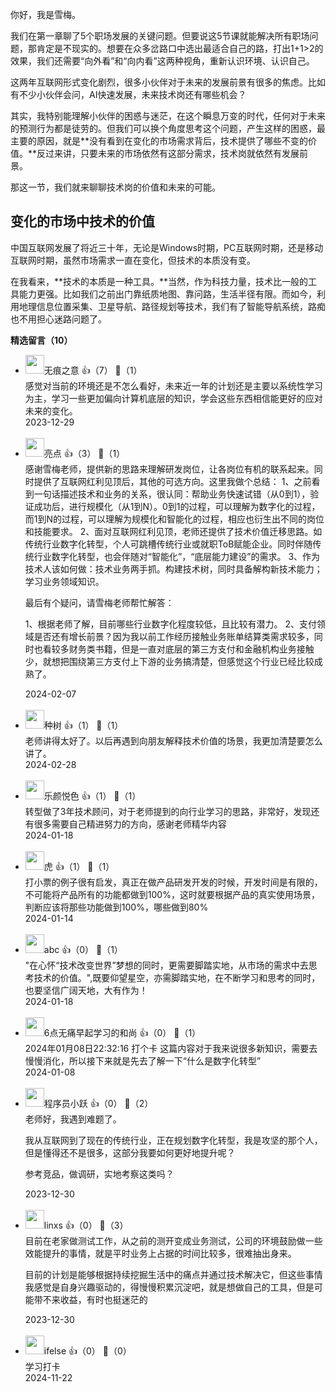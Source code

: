 你好，我是雪梅。

我们在第一章聊了5个职场发展的关键问题。但要说这5节课就能解决所有职场问题，那肯定是不现实的。想要在众多岔路口中选出最适合自己的路，打出1+1&gt;2的效果，我们还需要“向外看”和“向内看”这两种视角，重新认识环境、认识自己。

这两年互联网形式变化剧烈，很多小伙伴对于未来的发展前景有很多的焦虑。比如有不少小伙伴会问，AI快速发展，未来技术岗还有哪些机会？

其实，我特别能理解小伙伴的困惑与迷茫，在这个瞬息万变的时代，任何对于未来的预测行为都是徒劳的。但我们可以换个角度思考这个问题，产生这样的困惑，最主要的原因，就是**没有看到在变化的市场需求背后，技术提供了哪些不变的价值。**反过来讲，只要未来的市场依然有这部分需求，技术岗就依然有发展前景。

那这一节，我们就来聊聊技术岗的价值和未来的可能。

## 变化的市场中技术的价值

中国互联网发展了将近三十年，无论是Windows时期，PC互联网时期，还是移动互联网时期，虽然市场需求一直在变化，但技术的本质没有变。

在我看来，**技术的本质是一种工具。**当然，作为科技力量，技术比一般的工具能力更强。比如我们之前出门靠纸质地图、靠问路，生活半径有限。而如今，利用地理信息位置采集、卫星导航、路径规划等技术，我们有了智能导航系统，路痴也不用担心迷路问题了。
<div><strong>精选留言（10）</strong></div><ul>
<li><img src="https://static001.geekbang.org/account/avatar/00/23/dc/96/9501cd87.jpg" width="30px"><span>无痕之意</span> 👍（7） 💬（1）<div>感觉对当前的环境还是不怎么看好，未来近一年的计划还是主要以系统性学习为主，学习一些更加偏向计算机底层的知识，学会这些东西相信能更好的应对未来的变化。</div>2023-12-29</li><br/><li><img src="https://static001.geekbang.org/account/avatar/00/10/61/bc/88a905a5.jpg" width="30px"><span>亮点</span> 👍（3） 💬（1）<div>感谢雪梅老师，提供新的思路来理解研发岗位，让各岗位有机的联系起来。同时提供了互联网红利见顶后，其他的可选方向。这里我做个总结：
1、之前看到一句话描述技术和业务的关系，很认同：帮助业务快速试错（从0到1），验证成功后，进行规模化（从1到N）。0到1的过程，可以理解为数字化的过程，而1到N的过程，可以理解为规模化和智能化的过程，相应也衍生出不同的岗位和技能要求。
2、面对互联网红利见顶，老师还提供了技术价值迁移思路。如传统行业数字化转型，个人可跳槽传统行业或就职ToB赋能企业。同时伴随传统行业数字化转型，也会伴随对“智能化”，“底层能力建设”的需求。
3、作为技术人该如何做：技术业务两手抓。构建技术树，同时具备解构新技术能力；学习业务领域知识。

最后有个疑问，请雪梅老师帮忙解答：

1、根据老师了解，目前哪些行业数字化程度较低，且比较有潜力。
2、支付领域是否还有增长前景？因为我以前工作经历接触业务账单结算类需求较多，同时也看较多财务类书籍，但是一直对底层的第三方支付和金融机构业务接触少，就想把围绕第三方支付上下游的业务搞清楚，但感觉这个行业已经比较成熟了。</div>2024-02-07</li><br/><li><img src="https://static001.geekbang.org/account/avatar/00/13/9b/4e/dc4be779.jpg" width="30px"><span>种树</span> 👍（1） 💬（1）<div>老师讲得太好了。以后再遇到向朋友解释技术价值的场景，我更加清楚要怎么讲了。</div>2024-02-28</li><br/><li><img src="https://static001.geekbang.org/account/avatar/00/3a/33/b8/ddcadafc.jpg" width="30px"><span>乐颜悦色</span> 👍（1） 💬（1）<div>转型做了3年技术顾问，对于老师提到的向行业学习的思路，非常好，发现还有很多需要自己精进努力的方向，感谢老师精华内容</div>2024-01-18</li><br/><li><img src="https://static001.geekbang.org/account/avatar/00/27/01/b7/e031944e.jpg" width="30px"><span>虎</span> 👍（1） 💬（1）<div>打小票的例子很有启发，真正在做产品研发开发的时候，开发时间是有限的，不可能将产品所有的功能都做到100%，这时就要根据产品的真实使用场景，判断应该将那些功能做到100%，哪些做到80%</div>2024-01-14</li><br/><li><img src="https://static001.geekbang.org/account/avatar/00/13/33/3a/2ce3d075.jpg" width="30px"><span>abc</span> 👍（0） 💬（1）<div>&quot;在心怀“技术改变世界”梦想的同时，更需要脚踏实地，从市场的需求中去思考技术的价值。&quot;,既要仰望星空，亦需脚踏实地，在不断学习和思考的同时，也要坚信广阔天地，大有作为！</div>2024-01-18</li><br/><li><img src="https://static001.geekbang.org/account/avatar/00/19/fd/58/1af629c7.jpg" width="30px"><span>6点无痛早起学习的和尚</span> 👍（0） 💬（1）<div>2024年01月08日22:32:16 打个卡
这篇内容对于我来说很多新知识，需要去慢慢消化，所以接下来就是先去了解一下“什么是数字化转型”</div>2024-01-08</li><br/><li><img src="https://static001.geekbang.org/account/avatar/00/0f/7e/bb/947c329a.jpg" width="30px"><span>程序员小跃</span> 👍（0） 💬（2）<div>老师好，我遇到难题了。

我从互联网到了现在的传统行业，正在规划数字化转型，我是攻坚的那个人，但是懂得还不是很多，这部分我要如何更好地提升呢？

参考竞品，做调研，实地考察这类吗？</div>2023-12-30</li><br/><li><img src="https://static001.geekbang.org/account/avatar/00/0f/5c/88/222d946e.jpg" width="30px"><span>linxs</span> 👍（0） 💬（3）<div>目前在老家做测试工作，从之前的测开变成业务测试，公司的环境鼓励做一些效能提升的事情，就是平时业务上占据的时间比较多，很难抽出身来。

目前的计划是能够根据持续挖掘生活中的痛点并通过技术解决它，但这些事情我感觉是自身兴趣驱动的，得慢慢积累沉淀吧，就是想做自己的工具，但是可能带不来收益，有时也挺迷茫的</div>2023-12-30</li><br/><li><img src="https://static001.geekbang.org/account/avatar/00/26/eb/d7/90391376.jpg" width="30px"><span>ifelse</span> 👍（0） 💬（0）<div>学习打卡</div>2024-11-22</li><br/>
</ul>